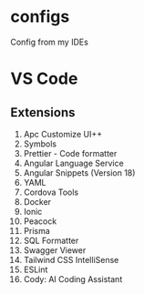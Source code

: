 # configs
Config from my IDEs

# VS Code
## Extensions
1. Apc Customize UI++
2. Symbols
3. Prettier - Code formatter
4. Angular Language Service
5. Angular Snippets (Version 18)
6. YAML
7. Cordova Tools
8. Docker
9. Ionic
10. Peacock
11. Prisma
12. SQL Formatter
13. Swagger Viewer
14. Tailwind CSS IntelliSense
15. ESLint
16. Cody: AI Coding Assistant
